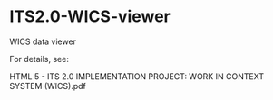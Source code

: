 ITS2.0-WICS-viewer
==================

WICS data viewer

For details, see: 

HTML 5 - ITS 2.0 IMPLEMENTATION PROJECT: WORK IN CONTEXT SYSTEM (WICS).pdf

